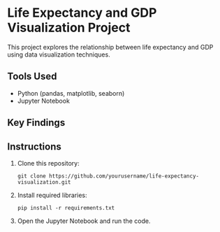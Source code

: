 # Life Expectancy and GDP Visualization Project

This project explores the relationship between life expectancy and GDP using data visualization techniques.


## Tools Used
- Python (pandas, matplotlib, seaborn)
- Jupyter Notebook

## Key Findings

## Instructions
1. Clone this repository:
   ```
   git clone https://github.com/yourusername/life-expectancy-visualization.git
   ```
2. Install required libraries:
   ```
   pip install -r requirements.txt
   ```
3. Open the Jupyter Notebook and run the code.

